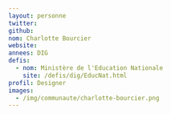 ```yaml
---
layout: personne
twitter: 
github: 
nom: Charlotte Bourcier
website: 
annees: DIG
defis: 
  - nom: Ministère de l'Education Nationale
    site: /defis/dig/EducNat.html
profil: Designer
images:
  - /img/communaute/charlotte-bourcier.png
---
```

